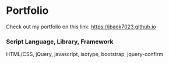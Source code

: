 # Portfolio

Check out my portfolio on this link: https://jbaek7023.github.io

### Script Language, Library, Framework

HTML/CSS, jQuery, javascript, isotype, bootstrap, jquery-confirm
